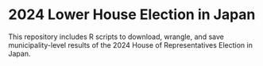 2024 Lower House Election in Japan
================

This repository includes R scripts to download, wrangle, and save municipality-level results of the 2024 House of Representatives Election in Japan.
